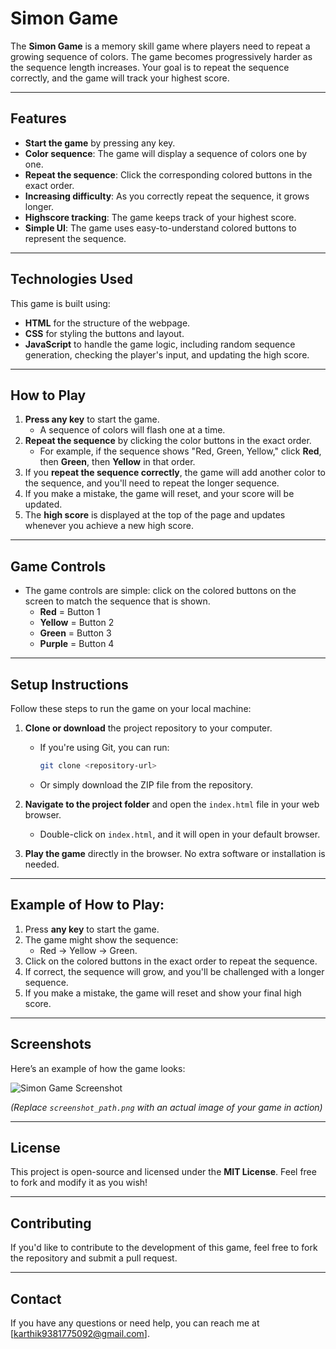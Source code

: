 # Simon Game

The **Simon Game** is a memory skill game where players need to repeat a growing sequence of colors. The game becomes progressively harder as the sequence length increases. Your goal is to repeat the sequence correctly, and the game will track your highest score.

---

## Features

- **Start the game** by pressing any key.
- **Color sequence**: The game will display a sequence of colors one by one.
- **Repeat the sequence**: Click the corresponding colored buttons in the exact order.
- **Increasing difficulty**: As you correctly repeat the sequence, it grows longer.
- **Highscore tracking**: The game keeps track of your highest score.
- **Simple UI**: The game uses easy-to-understand colored buttons to represent the sequence.

---

## Technologies Used

This game is built using:

- **HTML** for the structure of the webpage.
- **CSS** for styling the buttons and layout.
- **JavaScript** to handle the game logic, including random sequence generation, checking the player's input, and updating the high score.

---

## How to Play

1. **Press any key** to start the game. 
   - A sequence of colors will flash one at a time.
2. **Repeat the sequence** by clicking the color buttons in the exact order.
   - For example, if the sequence shows "Red, Green, Yellow," click **Red**, then **Green**, then **Yellow** in that order.
3. If you **repeat the sequence correctly**, the game will add another color to the sequence, and you'll need to repeat the longer sequence.
4. If you make a mistake, the game will reset, and your score will be updated.
5. The **high score** is displayed at the top of the page and updates whenever you achieve a new high score.

---

## Game Controls

- The game controls are simple: click on the colored buttons on the screen to match the sequence that is shown.
    - **Red** = Button 1
    - **Yellow** = Button 2
    - **Green** = Button 3
    - **Purple** = Button 4

---

## Setup Instructions

Follow these steps to run the game on your local machine:

1. **Clone or download** the project repository to your computer.
    - If you're using Git, you can run: 
      ```bash
      git clone <repository-url>
      ```
    - Or simply download the ZIP file from the repository.
   
2. **Navigate to the project folder** and open the `index.html` file in your web browser.
    - Double-click on `index.html`, and it will open in your default browser.

3. **Play the game** directly in the browser. No extra software or installation is needed.

---

## Example of How to Play:

1. Press **any key** to start the game.
2. The game might show the sequence: 
    - Red → Yellow → Green.
3. Click on the colored buttons in the exact order to repeat the sequence.
4. If correct, the sequence will grow, and you'll be challenged with a longer sequence.
5. If you make a mistake, the game will reset and show your final high score.

---

## Screenshots

Here’s an example of how the game looks:

![Simon Game Screenshot](screenshot_path.png)

*(Replace `screenshot_path.png` with an actual image of your game in action)*

---

## License

This project is open-source and licensed under the **MIT License**. Feel free to fork and modify it as you wish!

---

## Contributing

If you'd like to contribute to the development of this game, feel free to fork the repository and submit a pull request.

---

## Contact

If you have any questions or need help, you can reach me at [karthik9381775092@gmail.com].

